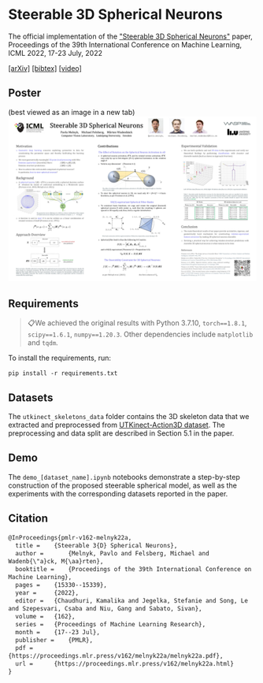 # Steerable 3D Spherical Neurons

The official implementation of the ["Steerable 3D Spherical Neurons"](https://proceedings.mlr.press/v162/melnyk22a.html) paper, Proceedings of the 39th International Conference on Machine Learning, ICML 2022, 17-23 July, 2022

[[arXiv]](https://arxiv.org/abs/2106.13863) [[bibtex]](https://github.com/pavlo-melnyk/steerable-3d-neurons#citation) [[video]](https://slideslive.com/38983344/steerable-3d-spherical-neurons)


## Poster
(best viewed as an image in a new tab)
![Steerable 3D Spherical Neurons](misc/poster.jpg)


## Requirements
> 📋We achieved the original results with Python 3.7.10, ```torch==1.8.1```,  ```scipy==1.6.1```, ```numpy==1.20.3```. Other dependencies include ```matplotlib``` and ```tqdm```.

To install the requirements, run:

```
pip install -r requirements.txt
```

## Datasets
The ```utkinect_skeletons_data``` folder contains the 3D skeleton data that we extracted and preprocessed from [UTKinect-Action3D dataset](http://cvrc.ece.utexas.edu/KinectDatasets/HOJ3D.html). The preprocessing and data split are described in Section 5.1 in the paper.

## Demo

The ```demo_[dataset_name].ipynb``` notebooks demonstrate a step-by-step construction of the proposed steerable spherical model, as well as the experiments with the corresponding datasets reported in the paper.

## Citation
```
@InProceedings{pmlr-v162-melnyk22a,
  title = 	 {Steerable 3{D} Spherical Neurons},
  author =       {Melnyk, Pavlo and Felsberg, Michael and Wadenb{\"a}ck, M{\aa}rten},
  booktitle = 	 {Proceedings of the 39th International Conference on Machine Learning},
  pages = 	 {15330--15339},
  year = 	 {2022},
  editor = 	 {Chaudhuri, Kamalika and Jegelka, Stefanie and Song, Le and Szepesvari, Csaba and Niu, Gang and Sabato, Sivan},
  volume = 	 {162},
  series = 	 {Proceedings of Machine Learning Research},
  month = 	 {17--23 Jul},
  publisher =    {PMLR},
  pdf = 	 {https://proceedings.mlr.press/v162/melnyk22a/melnyk22a.pdf},
  url = 	 {https://proceedings.mlr.press/v162/melnyk22a.html}
}
```

